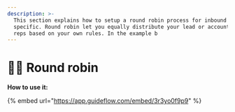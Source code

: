 ```yaml
---
description: >-
  This section explains how to setup a round robin process for inbound leads
  specific. Round robin let you equally distribute your lead or account to sales
  reps based on your own rules. In the example b
---
```


# 👨🏫 Round robin

**How to use it:**

{% embed url="https://app.guideflow.com/embed/3r3yo0f9p9" %}

